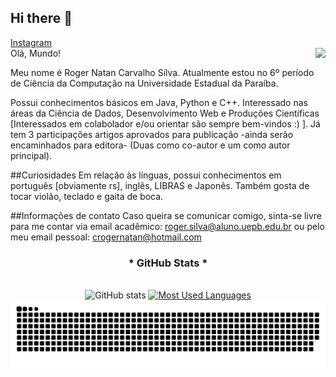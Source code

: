 
## Hi there 👋

<div>
  <a href="https://www.instagram.com/rc.arvalho/">Instagram</a>
</div>
<img align="right" src="https://visitor-badge.laobi.icu/badge?page_id=rogercarvalhouepb.rogercarvalhouepb"/>
Olá, Mundo!

Meu nome é Roger Natan Carvalho Silva. Atualmente estou no 6º período de Ciência da Computação na Universidade Estadual da Paraíba. 

Possui conhecimentos básicos em Java, Python e C++. Interessado nas áreas da Ciência de Dados, Desenvolvimento Web e Produções Científicas [Interessados em colabolador e/ou orientar são sempre bem-vindos :) ]. Já tem 3 participações artigos aprovados para publicação -ainda serão encaminhados para editora- (Duas como co-autor e um como autor principal). 

##Curiosidades
Em relação às línguas, possui conhecimentos em português [obviamente rs], inglês, LIBRAS e Japonês. Também gosta de tocar violão, teclado e gaita de boca.

##Informações de contato
Caso queira se comunicar comigo, sinta-se livre para me contar via email acadêmico: roger.silva@aluno.uepb.edu.br ou pelo meu email pessoal: crogernatan@hotmail.com

<div style="text-align: center;" align="center">
  <h3>* GitHub Stats *</h3>
  <br>
  <img src="https://github-readme-stats-git-masterrstaa-rickstaa.vercel.app/api?username=rogercarvalhouepb&hide_title=true&show_icons=true&include_all_commits=false&count_private=true&line_height=25&hide=issues&bg_color=000&title_color=FF00F6&text_color=FFF&border_radius=3&border_color=36123c&icon_color=FF00F6&theme=jolly" alt="GitHub stats">

  <a href="https://github.com/mari4souza/github-readme-stats">
    <img src="https://github-readme-stats-git-masterrstaa-rickstaa.vercel.app/api/top-langs/?username=rogercarvalhouepb&line_height=10&card_width=290&layout=compact&hide_title=false&count_private=true&langs_count=4&show_icons=true&title_color=FF00F6&hide=html,scss,less&bg_color=000&text_color=8B8B8B&border_radius=3&border_color=561760&count_private=true" alt="Most Used Languages">
  </a>
</div>

<picture align="center">
  <source media="(prefers-color-scheme: dark)" srcset="https://raw.githubusercontent.com/mari4souza/mari4souza/output/github-contribution-grid-snake-dark.svg">
  <source media="(prefers-color-scheme: light)" srcset="https://raw.githubusercontent.com/mari4souza/mari4souza/output/github-contribution-grid-snake-dark.svg">
  <img align="center" alt="github contribution grid snake animation" src="https://raw.githubusercontent.com/mari4souza/mari4souza/output/github-contribution-grid-snake.svg">
</picture>
